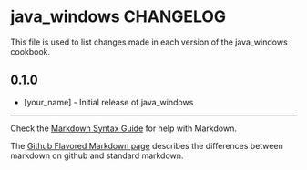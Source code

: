 java_windows CHANGELOG
======================

This file is used to list changes made in each version of the java_windows cookbook.

0.1.0
-----
- [your_name] - Initial release of java_windows

- - -
Check the [Markdown Syntax Guide](http://daringfireball.net/projects/markdown/syntax) for help with Markdown.

The [Github Flavored Markdown page](http://github.github.com/github-flavored-markdown/) describes the differences between markdown on github and standard markdown.
